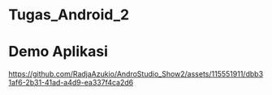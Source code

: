 # Tugas_Android_2

# Demo Aplikasi




https://github.com/RadjaAzukio/AndroStudio_Show2/assets/115551911/dbb31af6-2b31-41ad-a4d9-ea337f4ca2d6










